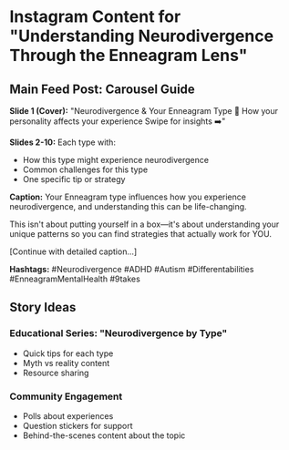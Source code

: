 # Instagram Content for "Understanding Neurodivergence Through the Enneagram Lens"

## Main Feed Post: Carousel Guide

**Slide 1 (Cover):**
"Neurodivergence & Your Enneagram Type 🧠
How your personality affects your experience
Swipe for insights ➡️"

**Slides 2-10:** Each type with:
- How this type might experience neurodivergence
- Common challenges for this type
- One specific tip or strategy

**Caption:**
Your Enneagram type influences how you experience neurodivergence, and understanding this can be life-changing.

This isn't about putting yourself in a box—it's about understanding your unique patterns so you can find strategies that actually work for YOU.

[Continue with detailed caption...]

**Hashtags:**
#Neurodivergence #ADHD #Autism #Differentabilities #EnneagramMentalHealth #9takes

## Story Ideas

### Educational Series: "Neurodivergence by Type"
- Quick tips for each type
- Myth vs reality content
- Resource sharing

### Community Engagement
- Polls about experiences
- Question stickers for support
- Behind-the-scenes content about the topic
